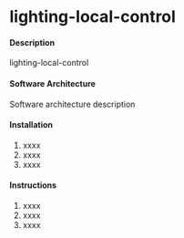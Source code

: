 # lighting-local-control

#### Description
lighting-local-control

#### Software Architecture
Software architecture description

#### Installation

1. xxxx
2. xxxx
3. xxxx

#### Instructions

1. xxxx
2. xxxx
3. xxxx